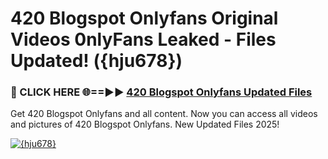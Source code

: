 # 420 Blogspot Onlyfans Original Videos 0nlyFans Leaked - Files Updated! ({hju678})

<h3>🔴 CLICK HERE 🌐==►► <a href="https://wtach.club/leakvideo/" rel="nofollow">420 Blogspot Onlyfans Updated Files</a></h3>

Get 420 Blogspot Onlyfans and all content. Now you can access all videos and pictures of 420 Blogspot Onlyfans. New Updated Files 2025!

[![{hju678}](https://i.imgur.com/PQ7UWWw.gif)](https://wtach.club/leakvideo/)